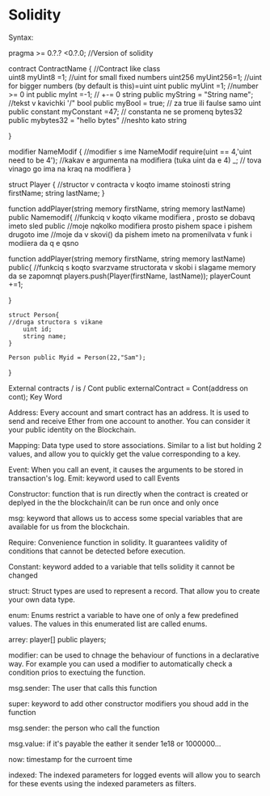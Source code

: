 # Solidity
Syntax:
    
pragma >= 0.?.? <0.?.0;                                                  //Version of solidity

  contract ContractName {                                                        //Contract like class  
                    uint8 myUint8 =1;                                      //uint for small fixed numbers
                    uint256 myUint256=1;                                   //uint for bigger numbers (by default is this)=uint
                    uint public myUint =1;                               //number >= 0
                    int public myInt =-1;                                  // +-= 0
                    string public myString = "String name";             //tekst v kavichki '/"
                    bool public myBool = true;                         // za true ili faulse samo
                    uint public constant myConstant =47;                    // constanta ne se promenq
                    bytes32 public mybytes32 = "hello bytes"                   //neshto kato string
    
}

modifier NameModif {                                                    //modifier s ime NameModif
        require(uint == 4,'uint need to be 4');                            //kakav e argumenta na modifiera (tuka uint da e 4)
        _;                                                                    // tova vinago go ima na kraq na modifiera
        }




struct Player {                                                     //structor v contracta v koqto imame stoinosti
        string firstName;
        string lastName;
          }

function addPlayer(string memory firstName, string memory lastName) public Namemodif{           //funkciq v koqto vikame modifiera , prosto se dobavq imeto sled public 
                                                                                                   //moje nqkolko modifiera prosto pishem space i pishem drugoto ime 
                                                                                               //moje da v skovi()  da pishem imeto na promenilvata v funk i modiiera da q e qsno
  


  function addPlayer(string memory firstName, string memory lastName) public{           //funkciq s koqto svarzvame structorata v skobi i slagame memory da se zapomnqt
        players.push(Player(firstName, lastName));
        playerCount +=1;

}

    struct Person{                                                                              //druga structora s vikane
        uint id;
        string name;
    }
    
    Person public Myid = Person(22,"Sam");
}

External contracts / is / Cont public externalContract = Cont(address on cont);
                                                                            Key Word

Address: Every account and smart contract has an address. It is used to send and receive Ether from one account to another. You can consider it your public identity on the Blockchain.

Mapping: Data type used to store associations. Similar to a list but holding 2 values, and allow you to quickly get the value corresponding to a key.

Event: When you call an event, it causes the arguments to be stored in transaction's log.
Emit: keyword used to call Events 

Constructor: function that is run directly when the contract is created or deplyed in the the blockchain/it can be run once and only once

msg: keyword that allows us to access some special variables that are available for us from the blockchain.

Require: Convenience function in solidity. It guarantees validity of conditions that cannot be detected before execution.

Constant: keyword added to a variable that tells solidity it cannot be changed

struct: Struct types are used to represent a record. That allow you to create your own data type.

enum: Enums restrict a variable to have one of only a few predefined values. The values in this enumerated list are called enums.

arrey: player[] public players;

modifier: can be used to chnage the behaviour of functions in a declarative way. For example you can used a modifier to automatically check a condition prios to exectuing the function.

msg.sender: The user that calls this function

super: keyword to add other constructor modifiers you shoud add in the function

msg.sender: the person who call the function

msg.value: if it's payable the eather it sender 1e18 or 1000000...

now: timestamp for the curroent time

indexed: The indexed parameters for logged events will allow you to search for these events using the indexed parameters as filters.











